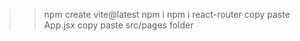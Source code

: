 >> npm create vite@latest
>> npm i
>> npm i react-router
>> copy paste App.jsx
>> copy paste src/pages folder
